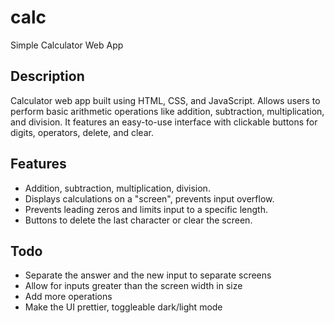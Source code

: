 # calc

Simple Calculator Web App

## Description

Calculator web app built using HTML, CSS, and JavaScript. Allows users to perform basic arithmetic operations like addition, subtraction, multiplication, and division. It features an easy-to-use interface with clickable buttons for digits, operators, delete, and clear.

## Features

- Addition, subtraction, multiplication, division.
- Displays calculations on a "screen", prevents input overflow.
- Prevents leading zeros and limits input to a specific length.
- Buttons to delete the last character or clear the screen.

## Todo

- Separate the answer and the new input to separate screens
- Allow for inputs greater than the screen width in size
- Add more operations
- Make the UI prettier, toggleable dark/light mode



